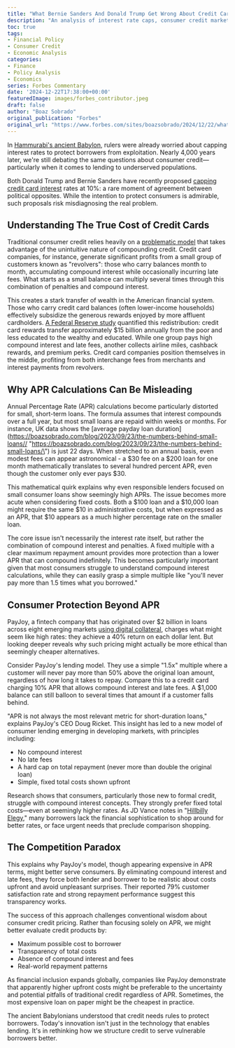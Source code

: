 ```yaml
---
title: "What Bernie Sanders And Donald Trump Get Wrong About Credit Cards"
description: "An analysis of interest rate caps, consumer credit markets, and the unintended consequences of well-meaning financial regulation"
toc: true
tags:
- Financial Policy
- Consumer Credit
- Economic Analysis
categories:
- Finance
- Policy Analysis
- Economics
series: Forbes Commentary
date: '2024-12-22T17:38:00+00:00'
featuredImage: images/forbes_contributor.jpeg
draft: false
author: "Boaz Sobrado"
original_publication: "Forbes"
original_url: "https://www.forbes.com/sites/boazsobrado/2024/12/22/what-bernie-sanders-and-donald-trump-get-wrong-about-credit-cards/"
---
```


In [Hammurabi's ancient Babylon](https://en.wikipedia.org/wiki/Code_of_Hammurabi "https://en.wikipedia.org/wiki/Code_of_Hammurabi"), rulers were already worried about capping interest rates to protect borrowers from exploitation. Nearly 4,000 years later, we're still debating the same questions about consumer credit—particularly when it comes to lending to underserved populations.

Both Donald Trump and Bernie Sanders have recently proposed [capping credit card interest](https://www.businessinsider.com/bernie-sanders-elon-musk-very-smart-rfk-jr-is-right-2024-12 "https://www.businessinsider.com/bernie-sanders-elon-musk-very-smart-rfk-jr-is-right-2024-12") rates at 10%: a rare moment of agreement between political opposites. While the intention to protect consumers is admirable, such proposals risk misdiagnosing the real problem.

**Understanding The True Cost of Credit Cards**
-----------------------------------------------

Traditional consumer credit relies heavily on a [problematic model](https://www.forbes.com/sites/billhardekopf/2024/12/20/this-week-in-credit-card-news-so-many-retail-credit-cards-rip-off-consumers/ "https://www.forbes.com/sites/billhardekopf/2024/12/20/this-week-in-credit-card-news-so-many-retail-credit-cards-rip-off-consumers/") that takes advantage of the unintuitive nature of compounding credit. Credit card companies, for instance, generate significant profits from a small group of customers known as "revolvers": those who carry balances month to month, accumulating compound interest while occasionally incurring late fees. What starts as a small balance can multiply several times through this combination of penalties and compound interest.

This creates a stark transfer of wealth in the American financial system. Those who carry credit card balances (often lower-income households) effectively subsidize the generous rewards enjoyed by more affluent cardholders. [A Federal Reserve study](https://www.federalreserve.gov/econres/feds/who-pays-for-your-rewards-redistribution-in-the-credit-card-market.htm "https://www.federalreserve.gov/econres/feds/who-pays-for-your-rewards-redistribution-in-the-credit-card-market.htm") quantified this redistribution: credit card rewards transfer approximately $15 billion annually from the poor and less educated to the wealthy and educated. While one group pays high compound interest and late fees, another collects airline miles, cashback rewards, and premium perks. Credit card companies position themselves in the middle, profiting from both interchange fees from merchants and interest payments from revolvers.

Why APR Calculations Can Be Misleading
--------------------------------------

Annual Percentage Rate (APR) calculations become particularly distorted for small, short-term loans. The formula assumes that interest compounds over a full year, but most small loans are repaid within weeks or months. For instance, UK data shows the [average payday loan duration](https://boazsobrado.com/blog/2023/09/23/the-numbers-behind-small-loans// "https://boazsobrado.com/blog/2023/09/23/the-numbers-behind-small-loans/\") is just 22 days. When stretched to an annual basis, even modest fees can appear astronomical - a $30 fee on a $200 loan for one month mathematically translates to several hundred percent APR, even though the customer only ever pays $30.

This mathematical quirk explains why even responsible lenders focused on small consumer loans show seemingly high APRs. The issue becomes more acute when considering fixed costs. Both a $100 loan and a $10,000 loan might require the same $10 in administrative costs, but when expressed as an APR, that $10 appears as a much higher percentage rate on the smaller loan.

The core issue isn't necessarily the interest rate itself, but rather the combination of compound interest and penalties. A fixed multiple with a clear maximum repayment amount provides more protection than a lower APR that can compound indefinitely. This becomes particularly important given that most consumers struggle to understand compound interest calculations, while they can easily grasp a simple multiple like "you'll never pay more than 1.5 times what you borrowed."

Consumer Protection Beyond APR
------------------------------

PayJoy, a fintech company that has originated over $2 billion in loans across eight emerging markets [using digital collateral](https://www.forbes.com/sites/boazsobrado/2024/12/22/how-digital-collateral-is-revolutionizing-credit-in-emerging-markets/ "https://www.forbes.com/sites/boazsobrado/2024/12/22/how-digital-collateral-is-revolutionizing-credit-in-emerging-markets/"), charges what might seem like high rates: they achieve a 40% return on each dollar lent. But looking deeper reveals why such pricing might actually be more ethical than seemingly cheaper alternatives.

Consider PayJoy's lending model. They use a simple "1.5x" multiple where a customer will never pay more than 50% above the original loan amount, regardless of how long it takes to repay. Compare this to a credit card charging 10% APR that allows compound interest and late fees. A $1,000 balance can still balloon to several times that amount if a customer falls behind.

"APR is not always the most relevant metric for short-duration loans," explains PayJoy's CEO Doug Ricket. This insight has led to a new model of consumer lending emerging in developing markets, with principles including:

*   No compound interest
*   No late fees
*   A hard cap on total repayment (never more than double the original loan)
*   Simple, fixed total costs shown upfront

Research shows that consumers, particularly those new to formal credit, struggle with compound interest concepts. They strongly prefer fixed total costs—even at seemingly higher rates. As JD Vance notes in "[Hillbilly Elegy](https://en.wikipedia.org/wiki/Hillbilly_Elegy "https://en.wikipedia.org/wiki/Hillbilly_Elegy")," many borrowers lack the financial sophistication to shop around for better rates, or face urgent needs that preclude comparison shopping.

The Competition Paradox
-----------------------

This explains why PayJoy's model, though appearing expensive in APR terms, might better serve consumers. By eliminating compound interest and late fees, they force both lender and borrower to be realistic about costs upfront and avoid unpleasant surprises. Their reported 79% customer satisfaction rate and strong repayment performance suggest this transparency works.

The success of this approach challenges conventional wisdom about consumer credit pricing. Rather than focusing solely on APR, we might better evaluate credit products by:

*   Maximum possible cost to borrower
*   Transparency of total costs
*   Absence of compound interest and fees
*   Real-world repayment patterns

As financial inclusion expands globally, companies like PayJoy demonstrate that apparently higher upfront costs might be preferable to the uncertainty and potential pitfalls of traditional credit regardless of APR. Sometimes, the most expensive loan on paper might be the cheapest in practice.

The ancient Babylonians understood that credit needs rules to protect borrowers. Today's innovation isn't just in the technology that enables lending. It's in rethinking how we structure credit to serve vulnerable borrowers better.
